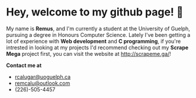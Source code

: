 # Hey, welcome to my github page! 👋

My name is **Remus**, and I'm currently a student at the University of Guelph, pursuing a degree in Honours Computer Science. Lately I've been getting a lot of experience with **Web development** and **C programming**, if you're intrested in looking at my projects I'd recommend checking out my **Scrape Mega** project first, you can visit the website at http://scrapeme.ga/!

**Contact me at**
* rcalugar@uoguelph.ca
* remcalu@outlook.com
* (226)-505-4457
